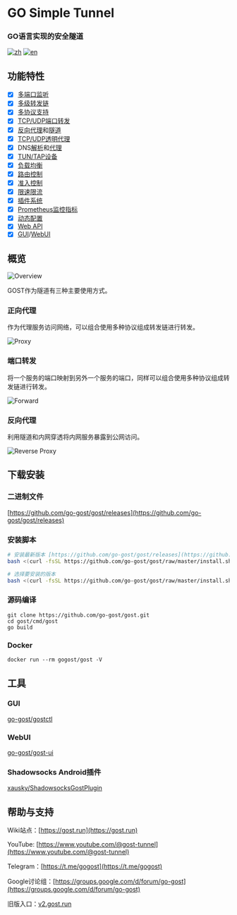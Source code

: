 # GO Simple Tunnel

### GO语言实现的安全隧道

[![zh](https://img.shields.io/badge/Chinese%20README-green)](README.md) [![en](https://img.shields.io/badge/English%20README-gray)](README_en.md)

## 功能特性

- [x] [多端口监听](https://gost.run/getting-started/quick-start/)
- [x] [多级转发链](https://gost.run/concepts/chain/)
- [x] [多协议支持](https://gost.run/tutorials/protocols/overview/)
- [x] [TCP/UDP端口转发](https://gost.run/tutorials/port-forwarding/)
- [x] [反向代理](https://gost.run/tutorials/reverse-proxy/)和[隧道](https://gost.run/tutorials/reverse-proxy-tunnel/)
- [x] [TCP/UDP透明代理](https://gost.run/tutorials/redirect/)
- [x] DNS[解析](https://gost.run/concepts/resolver/)和[代理](https://gost.run/tutorials/dns/)
- [x] [TUN/TAP设备](https://gost.run/tutorials/tuntap/)
- [x] [负载均衡](https://gost.run/concepts/selector/)
- [x] [路由控制](https://gost.run/concepts/bypass/)
- [x] [准入控制](https://gost.run/concepts/admission/)
- [x] [限速限流](https://gost.run/concepts/limiter/)
- [x] [插件系统](https://gost.run/concepts/plugin/)
- [x] [Prometheus监控指标](https://gost.run/tutorials/metrics/)
- [x] [动态配置](https://gost.run/tutorials/api/config/)
- [x] [Web API](https://gost.run/tutorials/api/overview/)
- [x] [GUI](https://github.com/go-gost/gostctl)/[WebUI](https://github.com/go-gost/gost-ui)

## 概览

![Overview](https://gost.run/images/overview.png)

GOST作为隧道有三种主要使用方式。

### 正向代理

作为代理服务访问网络，可以组合使用多种协议组成转发链进行转发。

![Proxy](https://gost.run/images/proxy.png)

### 端口转发

将一个服务的端口映射到另外一个服务的端口，同样可以组合使用多种协议组成转发链进行转发。

![Forward](https://gost.run/images/forward.png)

### 反向代理

利用隧道和内网穿透将内网服务暴露到公网访问。

![Reverse Proxy](https://gost.run/images/reverse-proxy.png)

## 下载安装

### 二进制文件

[https://github.com/go-gost/gost/releases](https://github.com/go-gost/gost/releases)

### 安装脚本

```bash
# 安装最新版本 [https://github.com/go-gost/gost/releases](https://github.com/go-gost/gost/releases)
bash <(curl -fsSL https://github.com/go-gost/gost/raw/master/install.sh) --install
```
```bash
# 选择要安装的版本
bash <(curl -fsSL https://github.com/go-gost/gost/raw/master/install.sh)
```

### 源码编译

```
git clone https://github.com/go-gost/gost.git
cd gost/cmd/gost
go build
```

### Docker

```
docker run --rm gogost/gost -V
```

## 工具

### GUI

[go-gost/gostctl](https://github.com/go-gost/gostctl)

### WebUI

[go-gost/gost-ui](https://github.com/go-gost/gost-ui)

### Shadowsocks Android插件

[xausky/ShadowsocksGostPlugin](https://github.com/xausky/ShadowsocksGostPlugin)

## 帮助与支持

Wiki站点：[https://gost.run](https://gost.run)

YouTube: [https://www.youtube.com/@gost-tunnel](https://www.youtube.com/@gost-tunnel)

Telegram：[https://t.me/gogost](https://t.me/gogost)

Google讨论组：[https://groups.google.com/d/forum/go-gost](https://groups.google.com/d/forum/go-gost)

旧版入口：[v2.gost.run](https://v2.gost.run)
